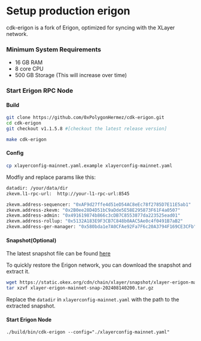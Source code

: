 # Setup production erigon
cdk-erigon is a fork of Erigon, optimized for syncing with the XLayer network.

### Minimum System Requirements
- 16 GB RAM
- 8 core CPU
- 500 GB Storage (This will increase over time) 

### Start Erigon RPC Node

#### Build
``` bash
git clone https://github.com/0xPolygonHermez/cdk-erigon.git
cd cdk-erigon
git checkout v1.1.5.8 #[checkout the latest release version]

make cdk-erigon
```

#### Config
``` bash
cp xlayerconfig-mainnet.yaml.example xlayerconfig-mainnet.yaml
```
Modfiy and replace params like this:
``` bash
datadir: /your/data/dir
zkevm.l1-rpc-url:  http://your-l1-rpc-url:8545

zkevm.address-sequencer: "0xAF9d27ffe4d51eD54AC8eEc78f2785D7E11E5ab1"
zkevm.address-zkevm: "0x2B0ee28D4D51bC9aDde5E58E295873F61F4a0507"
zkevm.address-admin: "0x491619874b866c3cDB7C8553877da223525ead01"
zkevm.address-rollup: "0x5132A183E9F3CB7C848b0AAC5Ae0c4f0491B7aB2"
zkevm.address-ger-manager: "0x580bda1e7A0CFAe92Fa7F6c20A3794F169CE3CFb"
```
#### Snapshot(Optional)
The latest snapshot file can be found [here](https://static.okex.org/cdn/chain/xlayer/snapshot/erigon-mainnet-snapshot.json)

To quickly restore the Erigon network, you can download the snapshot and extract it.
``` bash
wget https://static.okex.org/cdn/chain/xlayer/snapshot/xlayer-erigon-mainnet-snap-202408140200.tar.gz
tar xzvf xlayer-erigon-mainnet-snap-202408140200.tar.gz
```
Replace the `datadir` in `xlayerconfig-mainnet.yaml` with the path to the extracted snapshot.

#### Start Erigon Node
```
./build/bin/cdk-erigon --config="./xlayerconfig-mainnet.yaml"
```
